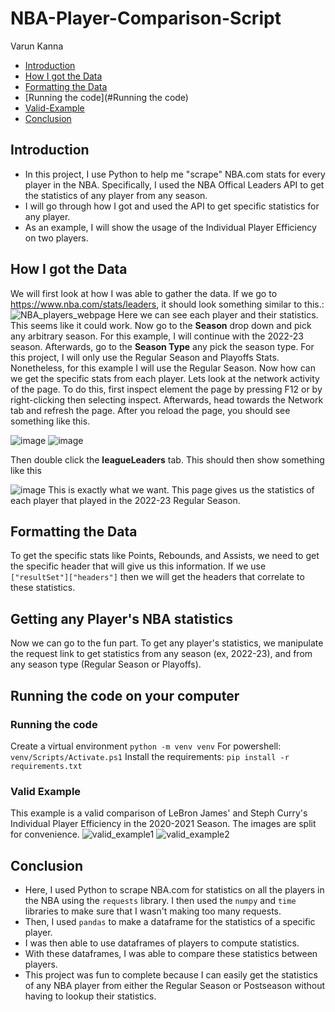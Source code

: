 # NBA-Player-Comparison-Script

Varun Kanna

* [Introduction](#Introduction)
* [How I got the Data](#how-i-got-the-data)
* [Formatting the Data](#Formatting-the-data)
* [Running the code](#Running the code)
* [Valid-Example](#Valid-Example)
* [Conclusion](#Conclusion)

## Introduction
* In this project, I use Python to help me "scrape" NBA.com stats for every player in the NBA. Specifically, I used the NBA Offical Leaders API to get the statistics of any player from any season. 
* I will go through how I got and used the API to get specific statistics for any player.
* As an example, I will show the usage of the Individual Player Efficiency on two players.

## How I got the Data
We will first look at how I was able to gather the data. If we go to https://www.nba.com/stats/leaders, it should look something similar to this.:
![NBA_players_webpage](https://user-images.githubusercontent.com/73306137/236642078-4f6a69d9-be15-4305-870d-9e1a7c87e3e0.png)
Here we can see each player and their statistics. This seems like it could work. Now go to the **Season** drop down and pick any arbitrary season. For this example, I will continue with the 2022-23 season. Afterwards, go to the **Season Type** any pick the season type. For this project, I will only use the Regular Season and Playoffs Stats. Nonetheless, for this example I will use the Regular Season. Now how can we get the specific stats from each player. Lets look at the network activity of the page. To do this, first inspect element the page by pressing F12 or by right-clicking then selecting inspect. Afterwards, head towards the Network tab and refresh the page. After you reload the page, you should see something like this. 

![image](https://user-images.githubusercontent.com/73306137/236642398-4a6c31d4-a5f2-4c2e-885e-c226d1adc764.png)
![image](https://user-images.githubusercontent.com/73306137/236642462-a8714894-caa0-447d-882a-c14511db8b8e.png)

Then double click the **leagueLeaders** tab. This should then show something like this

![image](https://user-images.githubusercontent.com/73306137/236642473-c5549df8-1769-459d-a195-95b9ba784698.png)
This is exactly what we want. This page gives us the statistics of each player that played in the 2022-23 Regular Season. 

## Formatting the Data
To get the specific stats like Points, Rebounds, and Assists, we need to get the specific header that will give us this information. If we use `["resultSet"]["headers"]` then we will get the headers that correlate to these statistics.

## Getting any Player's NBA statistics
Now we can go to the fun part. To get any player's statistics, we manipulate the request link to get statistics from any season (ex, 2022-23), and from any season type (Regular Season or Playoffs).
## Running the code on your computer

### Running the code
Create a virtual environment
`python -m venv venv`
For powershell:
`venv/Scripts/Activate.ps1`
Install the requirements:
`pip install -r requirements.txt`

### Valid Example
This example is a valid comparison of LeBron James' and Steph Curry's Individual Player Efficiency in the 2020-2021 Season. The images are split for convenience.
![valid_example1](https://github.com/varun-kanna/NBA-Player-Comparison-Script/assets/73306137/28bb9c97-d794-4954-a9bb-1e9f2b98f5f2)
![valid_example2](https://github.com/varun-kanna/NBA-Player-Comparison-Script/assets/73306137/18f876c6-ca7a-4b41-9d09-fc8199326e6b)


## Conclusion
* Here, I used Python to scrape NBA.com for statistics on all the players in the NBA using the `requests` library. I then used the `numpy` and `time` libraries to make sure that I wasn't making too many requests. 
* Then, I used `pandas` to make a dataframe for the statistics of a specific player.
* I was then able to use dataframes of players to compute statistics.
* With these dataframes, I was able to compare these statistics between players.
* This project was fun to complete because I can easily get the statistics of any NBA player from either the Regular Season or Postseason without having to lookup their statistics.

